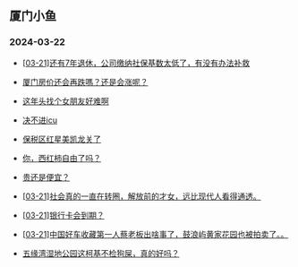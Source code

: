 ## 厦门小鱼 
### 2024-03-22

+ [[03-21]还有7年退休，公司缴纳社保基数太低了，有没有办法补救](http://bbs.xmfish.com/read-htm-tid-18163612.html)

+ [厦门房价还会再跌嗎？还是会涨呢？](http://bbs.xmfish.com/read-htm-tid-18163610.html)

+ [这年头找个女朋友好难啊](http://bbs.xmfish.com/read-htm-tid-18163616.html)

+ [决不进icu](http://bbs.xmfish.com/read-htm-tid-18163744.html)

+ [保税区红星美凯龙关了](http://bbs.xmfish.com/read-htm-tid-18163625.html)

+ [你，西红柿自由了吗？](http://bbs.xmfish.com/read-htm-tid-18163626.html)

+ [贵还是便宜？](http://bbs.xmfish.com/read-htm-tid-18163645.html)

+ [[03-21]社会真的一直在转圈，解放前的才女，远比现代人看得通透。](http://bbs.xmfish.com/read-htm-tid-18163797.html)

+ [[03-21]银行卡会到期？](http://bbs.xmfish.com/read-htm-tid-18163850.html)

+ [[03-21]中国好车收藏第一人蔡老板出啥事了，鼓浪屿黄家花园也被拍卖了。。](http://bbs.xmfish.com/read-htm-tid-18163727.html)

+ [五缘湾湿地公园这柯基不检狗屎，真的好吗？](http://bbs.xmfish.com/read-htm-tid-18163656.html)

